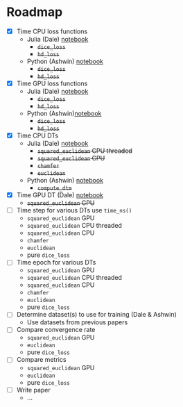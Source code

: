 # Roadmap
- [x] Time CPU loss functions
  * Julia (Dale) [notebook](https://github.com/Dale-Black/project-distance-transforms/blob/master/julia/timing/loss_functions.jl)
	* ~~`dice_loss`~~
	* ~~`hd_loss`~~
  * Python (Ashwin) [notebook](https://github.com/Dale-Black/project-distance-transforms/blob/master/python/timing/python_loss_functions.ipynb)
	* ~~`dice_loss`~~
	* ~~`hd_loss`~~
- [x] Time GPU loss functions
  * Julia (Dale) [notebook](https://github.com/Dale-Black/project-distance-transforms/blob/master/julia/timing/loss_functions.jl)
	* ~~`dice_loss`~~
	* ~~`hd_loss`~~
  * Python (Ashwin)[notebook](https://github.com/Dale-Black/project-distance-transforms/blob/master/python/timing/python_loss_functions.ipynb)
	* ~~`dice_loss`~~
	* ~~`hd_loss`~~
- [x] Time CPU DTs
  * Julia (Dale) [notebook](https://github.com/Dale-Black/project-distance-transforms/blob/master/julia/timing/dt.jl)
	* ~~`squared_euclidean` CPU threaded~~
	* ~~`squared_euclidean` CPU~~
	* ~~`chamfer`~~
	* ~~`euclidean`~~
  * Python (Ashwin) [notebook](https://github.com/Dale-Black/project-distance-transforms/blob/master/python/timing/python_dt.ipynb)
	* ~~`compute_dtm`~~
- [x] Time GPU DT (Dale) [notebook](https://github.com/Dale-Black/project-distance-transforms/blob/master/julia/timing/dt.jl)
	-  ~~`squared_euclidean` GPU~~
- [ ] Time step for various DTs use `time_ns()`
	* `squared_euclidean` GPU
	* `squared_euclidean` CPU threaded
	* `squared_euclidean` CPU
	* `chamfer`
	* `euclidean`
	* pure `dice_loss`
- [ ] Time epoch for various DTs
	* `squared_euclidean` GPU
	* `squared_euclidean` CPU threaded
	* `squared_euclidean` CPU
	* `chamfer`
	* `euclidean`
	* pure `dice_loss`
- [ ] Determine dataset(s) to use for training (Dale & Ashwin)
	* Use datasets from previous papers
- [ ] Compare convergence rate
	* `squared_euclidean` GPU
	* `euclidean`
	* pure `dice_loss`
- [ ] Compare metrics
	* `squared_euclidean` GPU
	* `euclidean`
	* pure `dice_loss`
- [ ] Write paper
  * ...

